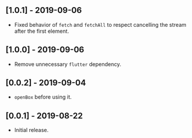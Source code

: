 ## [1.0.1] - 2019-09-06

* Fixed behavior of `fetch` and `fetchAll` to respect cancelling the stream
  after the first element.

## [1.0.0] - 2019-09-06

* Remove unnecessary `flutter` dependency.

## [0.0.2] - 2019-09-04

* `openBox` before using it.

## [0.0.1] - 2019-08-22

* Initial release.
